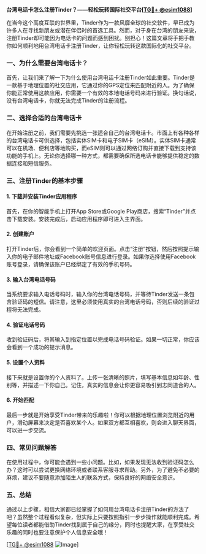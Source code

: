 **台湾电话卡怎么注册Tinder？——轻松玩转国际社交平台[[TG💪+ @esim1088](https://t.me/s/esim1088)]**

在当今这个高度互联的世界里，Tinder作为一款风靡全球的社交软件，早已成为许多人在寻找新朋友或潜在伴侣时的首选工具。然而，对于身在台湾的朋友来说，注册Tinder却可能因为电话卡的问题而感到困扰。别担心！这篇文章将手把手教你如何顺利地用台湾电话卡注册Tinder，让你轻松玩转这款国际化的社交平台。

### 一、为什么需要台湾电话卡？

首先，让我们来了解一下为什么使用台湾电话卡注册Tinder如此重要。Tinder是一款基于地理位置的社交应用，它通过你的GPS定位来匹配附近的人。为了确保你能正常使用这款应用，你需要一个有效的本地电话号码来进行验证。换句话说，没有台湾电话卡，你就无法完成Tinder的注册流程。

### 二、选择合适的台湾电话卡

在开始注册之前，我们需要先挑选一张适合自己的台湾电话卡。市面上有各种各样的台湾电话卡可供选择，包括实体SIM卡和电子SIM卡（eSIM）。实体SIM卡通常可以在机场、便利店等地购买，而eSIM则可以通过网络订购并直接下载到支持该功能的手机上。无论你选择哪一种方式，都需要确保所选电话卡能够提供稳定的数据连接和短信服务。

### 三、注册Tinder的基本步骤

#### 1. 下载并安装Tinder应用程序

首先，在你的智能手机上打开App Store或Google Play商店，搜索“Tinder”并点击下载安装。安装完成后，启动应用程序即可进入主界面。

#### 2. 创建账户

打开Tinder后，你会看到一个简单的欢迎页面。点击“注册”按钮，然后按照提示输入你的电子邮件地址或Facebook账号信息进行登录。如果你选择使用Facebook账号登录，请确保该账户已经绑定了有效的手机号码。

#### 3. 输入台湾电话号码

当系统要求输入电话号码时，输入你的台湾电话号码，并等待Tinder发送一条包含验证码的短信。请注意，这里必须使用真实的台湾电话号码，否则后续的验证过程将无法完成。

#### 4. 验证电话号码

收到验证码后，将其输入到指定位置以完成电话号码验证。如果一切正常，你应该会看到一个成功的提示消息。

#### 5. 设置个人资料

接下来就是设置你的个人资料了。上传一张清晰的照片，填写基本信息如年龄、性别等，并描述一下你自己。记住，真实的信息会让你更容易吸引到志同道合的人。

#### 6. 开始匹配

最后一步就是开始享受Tinder带来的乐趣啦！你可以根据地理位置浏览附近的用户，滑动屏幕来决定是否喜欢某个人。如果双方都互相喜欢，则会进入聊天界面，可以进一步交流。

### 四、常见问题解答

在使用过程中，你可能会遇到一些小问题。比如，如果发现无法收到验证码怎么办？这时可以尝试更换网络环境或者联系客服寻求帮助。另外，为了避免不必要的麻烦，建议不要随意添加陌生人的联系方式，保持良好的网络安全意识。

### 五、总结

通过以上步骤，相信大家都已经掌握了如何用台湾电话卡注册Tinder的方法了吧？虽然整个过程看似复杂，但实际上只要按照指引一步步操作就能顺利完成。希望每位读者都能借助Tinder找到属于自己的缘分，同时也提醒大家，在享受社交乐趣的同时也要注意保护个人信息安全哦！

[[TG💪+ @esim1088](https://t.me/s/esim1088) ![Image](https://i.postimg.cc/4NQfJmqS/Snipaste-2025-05-13-00-14-12.png)]